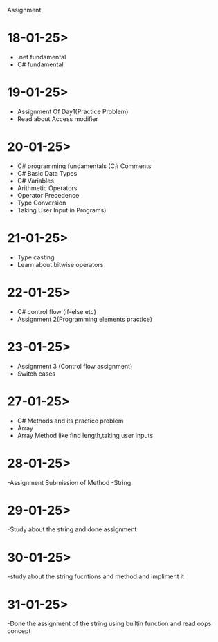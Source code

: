 Assignment

# 18-01-25>
  - .net fundamental
  - C# fundamental
# 19-01-25>
  - Assignment Of Day1(Practice Problem)
  - Read about Access modifier
# 20-01-25>
  - C# programming fundamentals (C# Comments
  - C# Basic Data Types
  - C# Variables
  - Arithmetic Operators
  - Operator Precedence
  - Type Conversion
  - Taking User Input in Programs)
# 21-01-25>
  - Type casting
  - Learn about bitwise operators 
# 22-01-25>
  - C# control flow (if-else etc)
  - Assignment 2(Programming elements practice)
# 23-01-25>
  - Assignment 3 (Control flow assignment)
  - Switch cases
# 27-01-25>
  - C# Methods and its practice problem
  - Array
  - Array Method like find length,taking user inputs
# 28-01-25>
  -Assignment Submission of Method
  -String
# 29-01-25>
  -Study about the string and done assignment
# 30-01-25>
  -study about the string fucntions and method and impliment it
# 31-01-25>
  -Done the assignment of the string using builtin function and read oops concept
